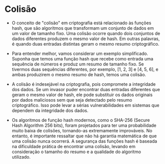 # Colisão

* O conceito de "colisão" em criptografia está relacionado às funções hash, que são algoritmos que transformam um conjunto de dados em um valor de tamanho fixo. Uma colisão ocorre quando dois conjuntos de dados diferentes produzem o mesmo valor de hash. Em outras palavras, é quando duas entradas distintas geram o mesmo resumo criptográfico.

* Para entender melhor, vamos considerar um exemplo simplificado. Suponha que temos uma função hash que recebe como entrada uma sequência de números e produz um resumo de tamanho fixo. Se tivermos duas sequências diferentes, por exemplo, [1, 2, 3] e [4, 5, 6], e ambas produzirem o mesmo resumo de hash, temos uma colisão.

* A colisão é indesejável na criptografia, pois compromete a integridade dos dados. Se um invasor puder encontrar duas entradas diferentes que geram o mesmo valor de hash, ele pode substituir os dados originais por dados maliciosos sem que seja detectado pelo resumo criptográfico. Isso pode levar a sérias vulnerabilidades em sistemas que dependem da integridade dos dados.

* Os algoritmos de função hash modernos, como o SHA-256 (Secure Hash Algorithm 256 bits), foram projetados para ter uma probabilidade muito baixa de colisões, tornando-as extremamente improváveis. No entanto, é importante ressaltar que não há garantia matemática de que uma colisão nunca ocorrerá. A segurança das funções hash é baseada na dificuldade prática de encontrar uma colisão, levando em consideração o tamanho do resumo e a qualidade do algoritmo utilizado.